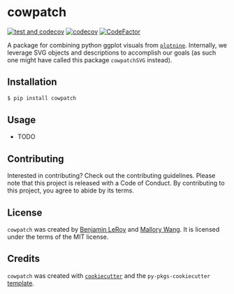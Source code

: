 # cowpatch


[![test and codecov](https://github.com/benjaminleroy/cowpatch/actions/workflows/ci.yml/badge.svg)](https://github.com/benjaminleroy/cowpatch/actions/workflows/ci.yml)
[![codecov](https://codecov.io/gh/benjaminleroy/cowpatch/branch/main/graph/badge.svg?token=QM5G5WV7AE)](https://codecov.io/gh/benjaminleroy/cowpatch)
[![CodeFactor](https://www.codefactor.io/repository/github/benjaminleroy/cowpatch/badge)](https://www.codefactor.io/repository/github/benjaminleroy/cowpatch)

A package for combining python ggplot visuals from [`plotnine`](https://plotnine.readthedocs.io/en/stable/). Internally, we leverage SVG objects and descriptions to accomplish our goals (as such one might have called this package `cowpatchSVG` instead).

## Installation

```bash
$ pip install cowpatch
```

## Usage

- TODO

## Contributing

Interested in contributing? Check out the contributing guidelines. Please note that this project is released with a Code of Conduct. By contributing to this project, you agree to abide by its terms.

## License

`cowpatch` was created by [Benjamin LeRoy](https://github.com/benjaminleroy) and [Mallory Wang](https://github.com/wangmallory). It is licensed under the terms of the MIT license.

## Credits

`cowpatch` was created with [`cookiecutter`](https://cookiecutter.readthedocs.io/en/latest/) and the `py-pkgs-cookiecutter` [template](https://github.com/py-pkgs/py-pkgs-cookiecutter).

